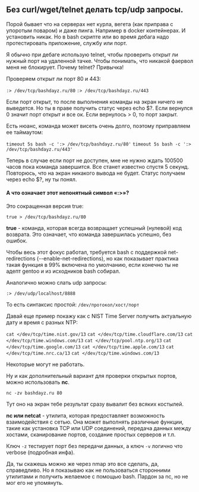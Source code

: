 ## Без curl/wget/telnet делать tcp/udp запросы.

Порой бывает что на серверах нет курла, вегета (как приправа с упоротым поваром) и даже пинга. Например в docker контейнерах. И установить никак. Но в bash скрипте или во время дебага надо протестировать приложение, службу или порт.


Я обычно при дебаге использую telnet, чтобы проверить открыт ли нужный порт на удаленной тачке. Чтобы понимать, что никакой фаервол меня не блокирует. Почему telnet? Привычка!

Проверяем открыт ли порт 80 и 443:

`:> /dev/tcp/bashdayz.ru/80`
`:> /dev/tcp/bashdayz.ru/443`

Если порт открыт, то после выполнения команды на экран ничего не выведется. Но ты в праве получить статус через echo $?. Если вернулся 0 значит порт открыт и все ок. Если вернулось > 0, то порт закрыт.

Есть нюанс, команда может висеть очень долго, поэтому приправляем ее таймаутом:

`timeout 5s bash -c ':> /dev/tcp/bashdayz.ru/80'`
`timeout 5s bash -c ':> /dev/tcp/bashdayz.ru/443'`

Теперь в случае если порт не доступен, мне не нужно ждать 100500 часов пока команда завершится. Все станет известно спустя 5 секунд. Повторюсь, что на экран никакого вывода не будет. Статус получаем через echo $?, ну ты понял.

#### А что означает этот непонятный символ «:>»?

Это сокращенная версия true:

`true > /dev/tcp/bashdayz.ru/80`

__true__ - команда, которая всегда возвращает успешный (нулевой) код возврата. Это означает, что команда завершилась успешно, без ошибок.

Чтобы весь этот фокус работал, требуется bash с поддержкой net-redirections (--enable-net-redirections), но как показывает практика такая функция в 99% включена по умолчанию, если конечно ты не адепт gentoo и из исходников bash собирал.

Аналогично можно слать udp запросы:

`:> /dev/udp/localhost/8888`

То есть синтаксис простой: `/dev/протокол/хост/порт`

Давай еще пример покажу как с NIST Time Server получить актуальную дату и время с разных NTP:

`cat </dev/tcp/time.nist.gov/13`
`cat </dev/tcp/time.cloudflare.com/13`
`cat </dev/tcp/time.windows.com/13`
`cat </dev/tcp/pool.ntp.org/13`
`cat </dev/tcp/time.google.com/13`
`cat </dev/tcp/time.apple.com/13`
`cat </dev/tcp/time.nrc.ca/13`
`cat </dev/tcp/time.windows.com/13`

Некоторые могут не работать.

Ну и как дополнительный вариант для проверки открытых портов, можно использовать __nc__.

`nc -zv bashdayz.ru 80`

Тут оно на экран тебе результат сразу вывалит без всяких костылей.

__nc или netcat__ - утилита, которая предоставляет возможность взаимодействия с сетью. Она может выполнять различные функции, такие как установка TCP или UDP соединений, передача данных между хостами, сканирование портов, создание простых серверов и т.п.

Ключ `-z` тестирует порт без передачи данных, а ключ `-v` логично что verbose (подробная инфа).

Да, ты скажешь можно же через nmap это все сделать, да, справедливо. Но я показываю как не пользоваться сторонними утилитами и получить желаемое с помощью bash. Пардон за nc, но не мог его не упомянуть.
